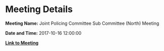 # Meeting Details

**Meeting Name:** Joint Policing Committee Sub Committee (North) Meeting

**Date and Time:** 2017-10-16 12:00:00

**[Link to Meeting](https://www.limerick.ie/council/whats-on/joint-policing-committee-sub-committee-north-meeting)**
